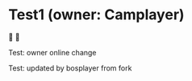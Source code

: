 # Test1 (owner: Camplayer)

 :apple: :pear:

Test: owner online change 

Test: updated by bosplayer from fork
